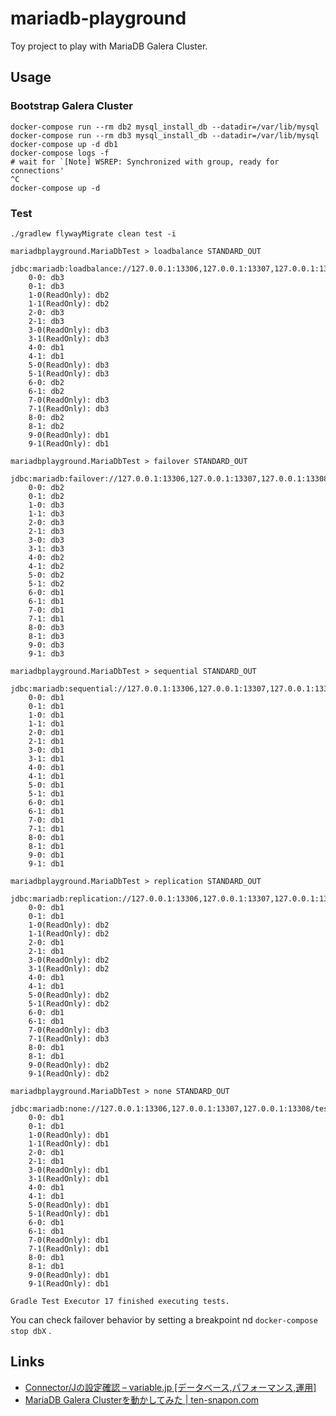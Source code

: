 mariadb-playground
===

Toy project to play with MariaDB Galera Cluster.

Usage
---

### Bootstrap Galera Cluster

```
docker-compose run --rm db2 mysql_install_db --datadir=/var/lib/mysql
docker-compose run --rm db3 mysql_install_db --datadir=/var/lib/mysql
docker-compose up -d db1
docker-compose logs -f
# wait for `[Note] WSREP: Synchronized with group, ready for connections'
^C
docker-compose up -d
``` 

### Test

```
./gradlew flywayMigrate clean test -i 
```

```
mariadbplayground.MariaDbTest > loadbalance STANDARD_OUT
    jdbc:mariadb:loadbalance://127.0.0.1:13306,127.0.0.1:13307,127.0.0.1:13308/test
    0-0: db3
    0-1: db3
    1-0(ReadOnly): db2
    1-1(ReadOnly): db2
    2-0: db3
    2-1: db3
    3-0(ReadOnly): db3
    3-1(ReadOnly): db3
    4-0: db1
    4-1: db1
    5-0(ReadOnly): db3
    5-1(ReadOnly): db3
    6-0: db2
    6-1: db2
    7-0(ReadOnly): db3
    7-1(ReadOnly): db3
    8-0: db2
    8-1: db2
    9-0(ReadOnly): db1
    9-1(ReadOnly): db1

mariadbplayground.MariaDbTest > failover STANDARD_OUT
    jdbc:mariadb:failover://127.0.0.1:13306,127.0.0.1:13307,127.0.0.1:13308/test
    0-0: db2
    0-1: db2
    1-0: db3
    1-1: db3
    2-0: db3
    2-1: db3
    3-0: db3
    3-1: db3
    4-0: db2
    4-1: db2
    5-0: db2
    5-1: db2
    6-0: db1
    6-1: db1
    7-0: db1
    7-1: db1
    8-0: db3
    8-1: db3
    9-0: db3
    9-1: db3

mariadbplayground.MariaDbTest > sequential STANDARD_OUT
    jdbc:mariadb:sequential://127.0.0.1:13306,127.0.0.1:13307,127.0.0.1:13308/test
    0-0: db1
    0-1: db1
    1-0: db1
    1-1: db1
    2-0: db1
    2-1: db1
    3-0: db1
    3-1: db1
    4-0: db1
    4-1: db1
    5-0: db1
    5-1: db1
    6-0: db1
    6-1: db1
    7-0: db1
    7-1: db1
    8-0: db1
    8-1: db1
    9-0: db1
    9-1: db1

mariadbplayground.MariaDbTest > replication STANDARD_OUT
    jdbc:mariadb:replication://127.0.0.1:13306,127.0.0.1:13307,127.0.0.1:13308/test
    0-0: db1
    0-1: db1
    1-0(ReadOnly): db2
    1-1(ReadOnly): db2
    2-0: db1
    2-1: db1
    3-0(ReadOnly): db2
    3-1(ReadOnly): db2
    4-0: db1
    4-1: db1
    5-0(ReadOnly): db2
    5-1(ReadOnly): db2
    6-0: db1
    6-1: db1
    7-0(ReadOnly): db3
    7-1(ReadOnly): db3
    8-0: db1
    8-1: db1
    9-0(ReadOnly): db2
    9-1(ReadOnly): db2

mariadbplayground.MariaDbTest > none STANDARD_OUT
    jdbc:mariadb:none://127.0.0.1:13306,127.0.0.1:13307,127.0.0.1:13308/test
    0-0: db1
    0-1: db1
    1-0(ReadOnly): db1
    1-1(ReadOnly): db1
    2-0: db1
    2-1: db1
    3-0(ReadOnly): db1
    3-1(ReadOnly): db1
    4-0: db1
    4-1: db1
    5-0(ReadOnly): db1
    5-1(ReadOnly): db1
    6-0: db1
    6-1: db1
    7-0(ReadOnly): db1
    7-1(ReadOnly): db1
    8-0: db1
    8-1: db1
    9-0(ReadOnly): db1
    9-1(ReadOnly): db1

Gradle Test Executor 17 finished executing tests.
```

You can check failover behavior by setting a breakpoint nd `docker-compose stop dbX` . 

Links
----

- [Connector/Jの設定確認 – variable\.jp \[データベース,パフォーマンス,運用\]](http://variable.jp/2018/08/18/connector-j%E3%81%AE%E8%A8%AD%E5%AE%9A%E7%A2%BA%E8%AA%8D/)
- [MariaDB Galera Clusterを動かしてみた \| ten\-snapon\.com](https://ten-snapon.com/archives/2123)
